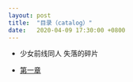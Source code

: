 ```yaml
---
layout: post
title:  "目录（catalog）"
date:   2020-04-09 17:30:00 +0800
---
```

- 少女前线同人 失落的碎片
 + [第一章][lostchips]


[lostchips]:cauchygu.cn/posts/2020-04-09-lostchips(1).markdown/
